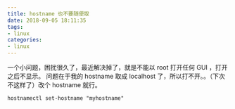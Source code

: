 ```yaml
---
title: hostname 也不要随便取
date: 2018-09-05 18:11:35
tags:
- linux
categories:
- linux
---
```


一个小问题，困扰很久了，最近解决掉了，就是不能以 root 打开任何 GUI ，打开之后不显示。
问题在于我的 hostname 取成 localhost 了，所以打不开。。（下次不这样了）改个 hostname 就行。
``` shell
hostnamectl set-hostname "myhostname"
```
<!--more-->